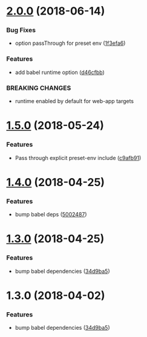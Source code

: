 <a name="2.0.0"></a>
# [2.0.0](https://github.com/4Catalyzer/babel-preset-4catalyzer/compare/v1.5.0...v2.0.0) (2018-06-14)


### Bug Fixes

* option passThrough for preset env ([1f3efa6](https://github.com/4Catalyzer/babel-preset-4catalyzer/commit/1f3efa6))


### Features

* add babel runtime option ([d46cfbb](https://github.com/4Catalyzer/babel-preset-4catalyzer/commit/d46cfbb))


### BREAKING CHANGES

* runtime enabled by default for web-app targets

<a name="1.5.0"></a>
# [1.5.0](https://github.com/4Catalyzer/babel-preset-4catalyzer/compare/v1.4.0...v1.5.0) (2018-05-24)


### Features

* Pass through explicit preset-env include ([c9afb91](https://github.com/4Catalyzer/babel-preset-4catalyzer/commit/c9afb91))

<a name="1.4.0"></a>
# [1.4.0](https://github.com/4Catalyzer/babel-preset-4catalyzer/compare/v1.3.0...v1.4.0) (2018-04-25)


### Features

* bump babel deps ([5002487](https://github.com/4Catalyzer/babel-preset-4catalyzer/commit/5002487))

<a name="1.3.0"></a>
# [1.3.0](https://github.com/4Catalyzer/babel-preset-4catalyzer/compare/v1.2.1...v1.3.0) (2018-04-25)


### Features

* bump babel dependencies ([34d9ba5](https://github.com/4Catalyzer/babel-preset-4catalyzer/commit/34d9ba5))

<a name="1.3.0"></a>

# 1.3.0 (2018-04-02)

### Features

* bump babel dependencies ([34d9ba5](https://github.com/4Catalyzer/babel-preset-4catalyzer/commit/34d9ba5))
